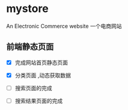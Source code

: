 
# mystore
An Electronic Commerce website
一个电商网站
## 前端静态页面
- [x] 完成网站首页静态页面
- [x] 分类页面 ,动态获取数据
- [ ] 搜索页面的完成
- [ ] 搜索结果页面的完成


